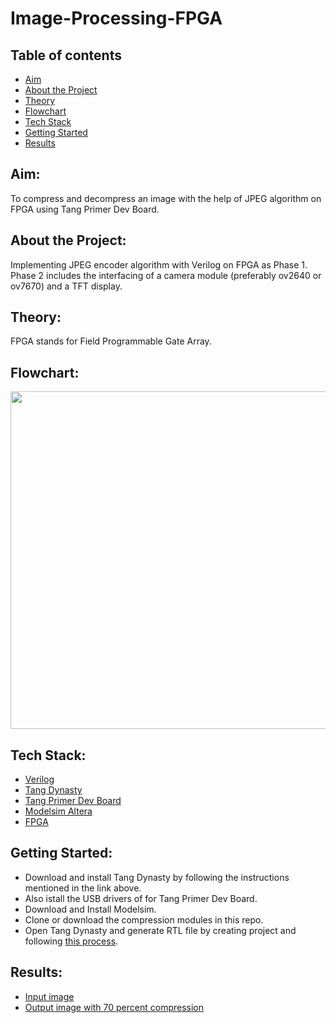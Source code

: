 # Image-Processing-FPGA
## Table of contents 
- [Aim](#aim)
- [About the Project](#about-the-Project)
- [Theory](#T=theory)
- [Flowchart](#flowchart)
- [Tech Stack](#tech-stack)
- [Getting Started](#getting-started)
- [Results](#results)

## Aim:
  To compress and decompress an image with the help of JPEG algorithm on FPGA using Tang Primer Dev Board.

## About the Project:
  Implementing JPEG encoder algorithm with Verilog on FPGA as Phase 1. Phase 2 includes the interfacing of a camera module (preferably ov2640 or ov7670) and a TFT    display. 
## Theory:
  FPGA stands for Field Programmable Gate Array. 
  
## Flowchart:
  <img src = "https://miro.medium.com/max/1400/1*JQ3JejBDau8TnNUPuzYSLw.png" width="900" height="540">

## Tech Stack:
  - [Verilog](https://www.chipverify.com/verilog/verilog-tutorial)
  - [Tang Dynasty](https://tang.sipeed.com/en/getting-started/installing-td-ide/)
  - [Tang Primer Dev Board](https://tang.sipeed.com/en/hardware-overview/lichee-tang/)
  - [Modelsim Altera]()
  - [FPGA](https://www.intel.com/content/www/us/en/products/details/fpga/resources/overview.html)
  
## Getting Started:
  - Download and install Tang Dynasty by following the instructions mentioned in the link above.
  - Also istall the USB drivers of for Tang Primer Dev Board.
  - Download and Install Modelsim.
  - Clone or download the compression modules in this repo.
  - Open Tang Dynasty and generate RTL file by creating project and following [this process]().
  
## Results:
  - [Input image](https://github.com/harshbhosale01/image-processing-fpga/blob/master/Results/Original-img.jpeg)
  - [Output image with 70 percent compression](https://github.com/harshbhosale01/image-processing-fpga/blob/master/Results/70-compressed-img.png)

